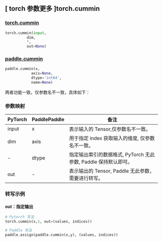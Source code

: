 ## [ torch 参数更多 ]torch.cummin

### [torch.cummin](https://pytorch.org/docs/stable/generated/torch.cummin.html)

```python
torch.cummin(input,
          dim,
          *,
          out=None)
```

### [paddle.cummin](https://www.paddlepaddle.org.cn/documentation/docs/zh/develop/api/paddle/cummin_cn.html)

```python
paddle.cummin(x,
            axis=None,
            dtype='int64',
            name=None)
```

两者功能一致，仅参数名不一致，具体如下：

### 参数映射
| PyTorch       | PaddlePaddle | 备注                                                   |
| ------------- | ------------ | ------------------------------------------------------ |
| input          | x          | 表示输入的 Tensor,仅参数名不一致。                        |
| dim          | axis         | 用于指定 index 获取输入的维度, 仅参数名不一致。             |
| -        | dtype |  指定输出索引的数据格式, PyTorch 无此参数, Paddle 保持默认即可。 |
| out        | - |  表示输出的 Tensor, Paddle 无此参数，需要进行转写。 |

### 转写示例
#### out：指定输出

```python
# Pytorch 写法
torch.cummin(x,1, out=(values, indices))

# Paddle 写法
paddle.assign(paddle.cummin(x,y), (values, indices))
```
